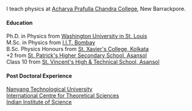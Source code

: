 I teach physics at [Acharya Prafulla Chandra College](http://www.apccollege.ac.in/), New Barrackpore.

#### Education
Ph.D. in Physics from [Washington University in St. Louis](https://physics.wustl.edu/)\
M.Sc. in Physics from [I.I.T. Bombay](https://www.phy.iitb.ac.in/)\
B.Sc. Physics Honours from [St. Xavier's College, Kolkata](https://www.sxccal.edu/)\
+2 from [St. Patrick's Higher Secondary School, Asansol](http://stpatricksschoolasansol.in/)\
Class 10 from [St. Vincent's High & Technical School, Asansol](http://stvincentsschoolasansol.in/)

#### Post Doctoral Experience
[Nanyang Technological University](https://personal.ntu.edu.sg/r.ni/)\
[International Centre for Theoretical Sciences](https://icts.res.in/)\
[Indian Institute of Science](http://www.physics.iisc.ac.in/)
